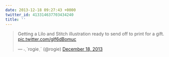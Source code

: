 ```yaml
---
date: 2013-12-18 09:27:43 +0000
twitter_id: 413314637703434240
title: ''
---
```


<blockquote class="twitter-tweet"><p lang="en" dir="ltr">Getting a Lilo and Stitch illustration ready to send off to print for a gift. <a href="http://t.co/gIf6dBomuc">pic.twitter.com/gIf6dBomuc</a></p>&mdash; ˗ˏˋrogieˎˊ (@rogie) <a href="https://twitter.com/rogie/status/413182622047547393?ref_src=twsrc%5Etfw">December 18, 2013</a></blockquote>
<script async src="https://platform.twitter.com/widgets.js" charset="utf-8"></script>
